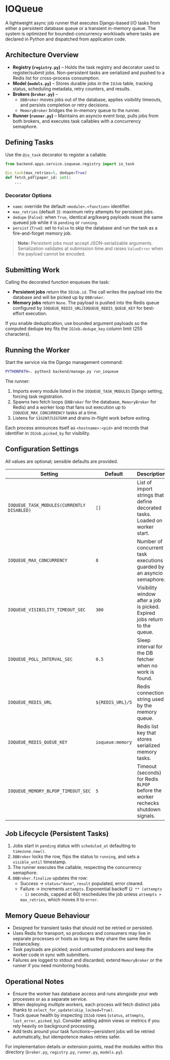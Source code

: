 # IOQueue

A lightweight async job runner that executes Django-based I/O tasks from either a persistent database queue or a transient in-memory queue. The system is optimized for bounded-concurrency workloads where tasks are declared in Python and dispatched from application code.

## Architecture Overview
- **Registry (`registry.py`)** – Holds the task registry and decorator used to register/submit jobs. Non-persistent tasks are serialized and pushed to a Redis list for cross-process consumption.
- **Model (`models.py`)** – Stores durable jobs in the `IOJob` table, tracking status, scheduling metadata, retry counters, and results.
- **Brokers (`broker.py`)** –
  - `DBBroker` moves jobs out of the database, applies visibility timeouts, and persists completion or retry decisions.
  - `MemoryBroker` bridges the in-memory queue to the runner.
- **Runner (`runner.py`)** – Maintains an asyncio event loop, pulls jobs from both brokers, and executes task callables with a concurrency semaphore.

## Defining Tasks
Use the `@io_task` decorator to register a callable.

```python
from backend.apps.service.ioqueue.registry import io_task

@io_task(max_retries=5, dedupe=True)
def fetch_pdf(paper_id: int):
    ...
```

### Decorator Options
- `name`: override the default `<module>.<function>` identifier.
- `max_retries` (default `3`): maximum retry attempts for persistent jobs.
- `dedupe` (`False`): when `True`, identical arg/kwarg payloads reuse the same queued job while it is `pending` or `running`.
- `persist` (`True`): set to `False` to skip the database and run the task as a fire-and-forget memory job.

> **Note:** Persistent jobs must accept JSON-serializable arguments. Serialization validates at submission time and raises `ValueError` when the payload cannot be encoded.

## Submitting Work
Calling the decorated function enqueues the task:

- **Persistent jobs** return the `IOJob.id`. The call writes the payload into the database and will be picked up by `DBBroker`.
- **Memory jobs** return `None`. The payload is pushed into the Redis queue configured by `IOQUEUE_REDIS_URL`/`IOQUEUE_REDIS_QUEUE_KEY` for best-effort execution.

If you enable deduplication, use bounded argument payloads so the computed dedupe key fits the `IOJob.dedupe_key` column limit (255 characters).

## Running the Worker
Start the service via the Django management command:

```bash
PYTHONPATH=. python3 backend/manage.py run_ioqueue
```

The runner:
1. Imports every module listed in the `IOQUEUE_TASK_MODULES` Django setting, forcing task registration.
2. Spawns two fetch loops (`DBBroker` for the database, `MemoryBroker` for Redis) and a worker loop that fans out execution up to `IOQUEUE_MAX_CONCURRENCY` tasks at a time.
3. Listens for `SIGINT`/`SIGTERM` and drains in-flight work before exiting.

Each process announces itself as `<hostname>:<pid>` and records that identifier in `IOJob.picked_by` for visibility.

## Configuration Settings
All values are optional; sensible defaults are provided.

| Setting                                    | Default | Description |
|--------------------------------------------| --- | --- |
| `IOQUEUE_TASK_MODULES(CURRENTLY DISABLED)` | `[]` | List of import strings that define decorated tasks. Loaded on worker start. |
| `IOQUEUE_MAX_CONCURRENCY`                  | `8` | Number of concurrent task executions guarded by an asyncio semaphore. |
| `IOQUEUE_VISIBILITY_TIMEOUT_SEC`           | `300` | Visibility window after a job is picked. Expired jobs return to the queue. |
| `IOQUEUE_POLL_INTERVAL_SEC`                | `0.5` | Sleep interval for the DB fetcher when no work is found. |
| `IOQUEUE_REDIS_URL`                        | `${REDIS_URL}/5` | Redis connection string used by the memory queue. |
| `IOQUEUE_REDIS_QUEUE_KEY`                  | `ioqueue:memory` | Redis list key that stores serialized memory tasks. |
| `IOQUEUE_MEMORY_BLPOP_TIMEOUT_SEC`         | `5` | Timeout (seconds) for Redis `BLPOP` before the worker rechecks shutdown signals. |

## Job Lifecycle (Persistent Tasks)
1. Jobs start in `pending` status with `scheduled_at` defaulting to `timezone.now()`.
2. `DBBroker` locks the row, flips the status to `running`, and sets a `visible_until` timestamp.
3. The runner executes the callable, respecting the concurrency semaphore.
4. `DBBroker.finalize` updates the row:
   - Success → `status="done"`, `result` populated, error cleared.
   - Failure → increments `attempts`. Exponential backoff (`2 ** (attempts - 1)` seconds, capped at 60) reschedules the job unless `attempts > max_retries`, which moves it to `error`.

## Memory Queue Behaviour
- Designed for transient tasks that should not be retried or persisted.
- Uses Redis for transport, so producers and consumers may live in separate processes or hosts as long as they share the same Redis instance/key.
- Task payloads are pickled; avoid untrusted producers and keep the worker code in sync with submitters.
- Failures are logged to stdout and discarded; extend `MemoryBroker` or the runner if you need monitoring hooks.

## Operational Notes
- Ensure the worker has database access and runs alongside your web processes or as a separate service.
- When deploying multiple workers, each process will fetch distinct jobs thanks to `select_for_update(skip_locked=True)`.
- Track queue health by inspecting `IOJob` rows (`status`, `attempts`, `last_error`, `picked_by`). Consider adding admin views or metrics if you rely heavily on background processing.
- Add tests around your task functions—persistent jobs will be retried automatically, but idempotence makes retries safer.

For implementation details or extension points, read the modules within this directory (`broker.py`, `registry.py`, `runner.py`, `models.py`).
